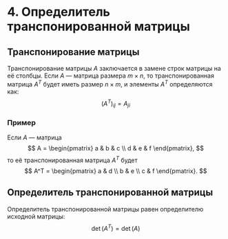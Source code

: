 # 4. Определитель транспонированной матрицы

## Транспонирование матрицы

Транспонирование матрицы $A$ заключается в замене строк матрицы на её столбцы. Если $A$ — матрица размера $m \times n$, то транспонированная матрица $A^T$ будет иметь размер $n \times m$, и элементы $A^T$ определяются как:
$$(A^T)_{ij} = A_{ji}$$

### Пример

Если $A$ — матрица
$$
A = \begin{pmatrix}
a & b & c \\
d & e & f
\end{pmatrix},
$$
то её транспонированная матрица $A^T$ будет
$$
A^T = \begin{pmatrix}
a & d \\
b & e \\
c & f
\end{pmatrix}.
$$

## Определитель транспонированной матрицы

Определитель транспонированной матрицы равен определителю исходной матрицы:
$$\det(A^T) = \det(A)$$

